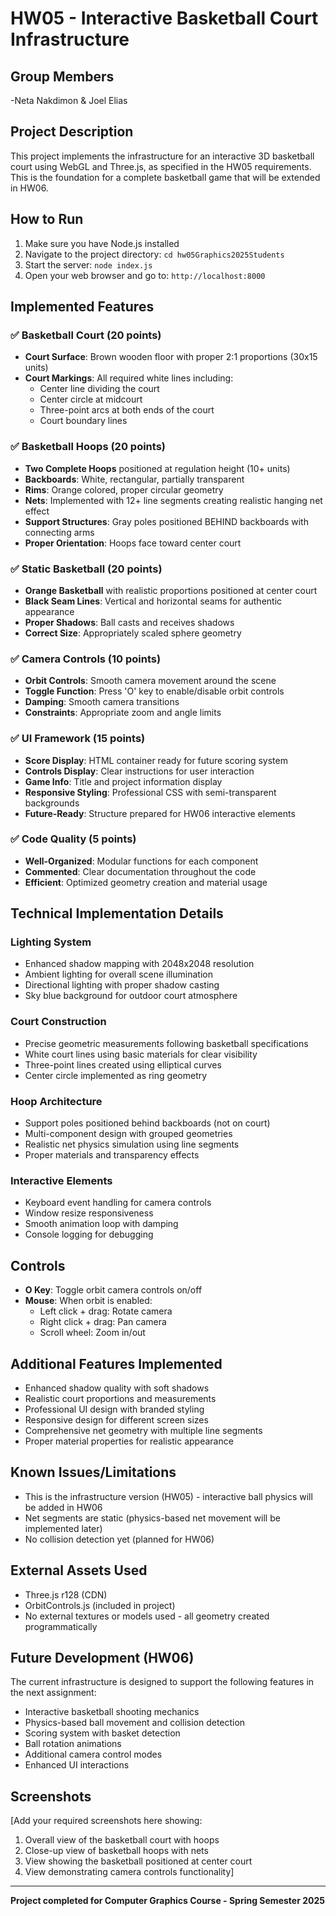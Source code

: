# HW05 - Interactive Basketball Court Infrastructure

## Group Members
-Neta Nakdimon & Joel Elias
## Project Description
This project implements the infrastructure for an interactive 3D basketball court using WebGL and Three.js, as specified in the HW05 requirements. This is the foundation for a complete basketball game that will be extended in HW06.

## How to Run
1. Make sure you have Node.js installed
2. Navigate to the project directory: `cd hw05Graphics2025Students`
3. Start the server: `node index.js`
4. Open your web browser and go to: `http://localhost:8000`

## Implemented Features

### ✅ Basketball Court (20 points)
- **Court Surface**: Brown wooden floor with proper 2:1 proportions (30x15 units)
- **Court Markings**: All required white lines including:
  - Center line dividing the court
  - Center circle at midcourt
  - Three-point arcs at both ends of the court
  - Court boundary lines

### ✅ Basketball Hoops (20 points)
- **Two Complete Hoops** positioned at regulation height (10+ units)
- **Backboards**: White, rectangular, partially transparent
- **Rims**: Orange colored, proper circular geometry
- **Nets**: Implemented with 12+ line segments creating realistic hanging net effect
- **Support Structures**: Gray poles positioned BEHIND backboards with connecting arms
- **Proper Orientation**: Hoops face toward center court

### ✅ Static Basketball (20 points)
- **Orange Basketball** with realistic proportions positioned at center court
- **Black Seam Lines**: Vertical and horizontal seams for authentic appearance
- **Proper Shadows**: Ball casts and receives shadows
- **Correct Size**: Appropriately scaled sphere geometry

### ✅ Camera Controls (10 points)
- **Orbit Controls**: Smooth camera movement around the scene
- **Toggle Function**: Press 'O' key to enable/disable orbit controls
- **Damping**: Smooth camera transitions
- **Constraints**: Appropriate zoom and angle limits

### ✅ UI Framework (15 points)
- **Score Display**: HTML container ready for future scoring system
- **Controls Display**: Clear instructions for user interaction
- **Game Info**: Title and project information display
- **Responsive Styling**: Professional CSS with semi-transparent backgrounds
- **Future-Ready**: Structure prepared for HW06 interactive elements

### ✅ Code Quality (5 points)
- **Well-Organized**: Modular functions for each component
- **Commented**: Clear documentation throughout the code
- **Efficient**: Optimized geometry creation and material usage

## Technical Implementation Details

### Lighting System
- Enhanced shadow mapping with 2048x2048 resolution
- Ambient lighting for overall scene illumination
- Directional lighting with proper shadow casting
- Sky blue background for outdoor court atmosphere

### Court Construction
- Precise geometric measurements following basketball specifications
- White court lines using basic materials for clear visibility
- Three-point lines created using elliptical curves
- Center circle implemented as ring geometry

### Hoop Architecture
- Support poles positioned behind backboards (not on court)
- Multi-component design with grouped geometries
- Realistic net physics simulation using line segments
- Proper materials and transparency effects

### Interactive Elements
- Keyboard event handling for camera controls
- Window resize responsiveness
- Smooth animation loop with damping
- Console logging for debugging

## Controls
- **O Key**: Toggle orbit camera controls on/off
- **Mouse**: When orbit is enabled:
  - Left click + drag: Rotate camera
  - Right click + drag: Pan camera
  - Scroll wheel: Zoom in/out

## Additional Features Implemented
- Enhanced shadow quality with soft shadows
- Realistic court proportions and measurements
- Professional UI design with branded styling
- Responsive design for different screen sizes
- Comprehensive net geometry with multiple line segments
- Proper material properties for realistic appearance

## Known Issues/Limitations
- This is the infrastructure version (HW05) - interactive ball physics will be added in HW06
- Net segments are static (physics-based net movement will be implemented later)
- No collision detection yet (planned for HW06)

## External Assets Used
- Three.js r128 (CDN)
- OrbitControls.js (included in project)
- No external textures or models used - all geometry created programmatically

## Future Development (HW06)
The current infrastructure is designed to support the following features in the next assignment:
- Interactive basketball shooting mechanics
- Physics-based ball movement and collision detection
- Scoring system with basket detection
- Ball rotation animations
- Additional camera control modes
- Enhanced UI interactions

## Screenshots
[Add your required screenshots here showing:
1. Overall view of the basketball court with hoops
2. Close-up view of basketball hoops with nets
3. View showing the basketball positioned at center court
4. View demonstrating camera controls functionality]

---

**Project completed for Computer Graphics Course - Spring Semester 2025**
